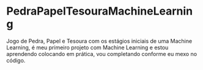 # PedraPapelTesouraMachineLearning
Jogo de Pedra, Papel e Tesoura com os estágios iniciais de uma Machine Learning, é meu primeiro projeto com Machine Learning e estou aprendendo colocando em prática, vou completando conforme eu mexo no código.
